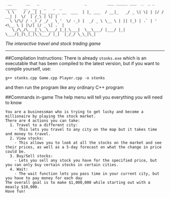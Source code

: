 ~~~
 __      __   _                    _         ___ _____ ___  _  _ _  _____   __  __   _   _  _
 \ \    / /__| |__ ___ _ __  ___  | |_ ___  / __|_   _/ _ \| \| | |/ / __| |  \/  | /_\ | \| |
  \ \/\/ / -_) / _/ _ \ '  \/ -_) |  _/ _ \ \__ \ | || (_) | .` | ' <\__ \ | |\/| |/ _ \| .` |
   \_/\_/\___|_\__\___/_|_|_\___|  \__\___/ |___/ |_| \___/|_|\_|_|\_\___/ |_|  |_/_/ \_\_|\_|
~~~
*The interactive travel and stock trading game*

---

##Compilation Instructions:
There is already `stonks.exe` which is an executable that has been compiled to the latest version, but if you want to compile yourself, use:

`g++ stonks.cpp Game.cpp Player.cpp -o stonks`


and then run the program like any ordinary C++ program

##Commands in-game
The help menu will tell you everything you will need to know

~~~
You are a businessman who is trying to get lucky and become a millionaire by playing the stock market.
There are 4 actions you can take:
  1. Travel to a different city:
    - This lets you travel to any city on the map but it takes time and money to travel.
  2. View stocks:
    - This allows you to look at all the stocks on the market and see their prices, as well as a 5-day forecast on what the change in price could be.
  3. Buy/Sell stocks:
    - Lets you sell any stock you have for the specified price, but you can only buy certain stocks in certain cities.
  4. Wait:
    - The wait function lets you pass time in your current city, but you have to pay money for each day
The overall goal is to make $1,000,000 while starting out with a measly $10,000.
Have fun!
~~~
